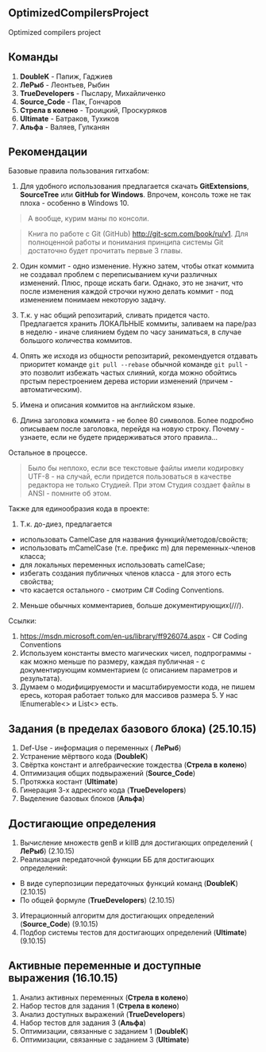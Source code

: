 ## OptimizedCompilersProject
Optimized compilers project

## Команды

1. __DoubleK__ - Папиж, Гаджиев
2. __ЛеРыб__ - Леонтьев, Рыбин
3. __TrueDevelopers__ - Пыслару, Михайличенко
4. __Source_Code__ - Пак, Гончаров
5. __Стрела в колено__ - Троицкий, Проскуряков
6. __Ultimate__ - Батраков, Тухиков
7. __Альфа__ - Валяев, Гулканян


## Рекомендации
Базовые правила пользования гитхабом:

1. Для удобного использования предлагается скачать __GitExtensions__, __SourceTree__ или __GitHub for Windows__. Впрочем, консоль тоже не так плоха - особенно в Windows 10.

  > А вообще, курим маны по консоли.
  
  > Книга по работе с Git (GitHub) http://git-scm.com/book/ru/v1. Для полноценной работы и понимания принципа системы Git достаточно будет прочитать первые 3 главы.

2. Один коммит - одно изменение. Нужно затем, чтобы откат коммита не создавал проблем с переписыванием кучи различных изменений. Плюс, проще искать баги. Однако, это не значит, что после изменения каждой строчки нужно делать коммит - под изменением понимаем некоторую задачу.

3. Т.к. у нас общий репозитарий, сливать придется часто. Предлагается хранить ЛОКАЛЬНЫЕ коммиты, заливаем на паре/раз в неделю - иначе слиянием будем по часу заниматься, в случае большого количества коммитов.

4. Опять же исходя из общности репозитарий, рекомендуется отдавать приоритет команде `git pull --rebase` обычной команде `git pull` - это позволит избежать частых слияний, когда можно обойтись прстым перестроением дерева истории изменений (причем - автоматическим).

5. Имена и описания коммитов на английском языке.

6. Длина заголовка коммита - не более 80 символов. Более подробно описываем после заголовка, перейдя на новую строку. Почему - узнаете, если не будете придерживаться этого правила...

Остальное в процессе.

> Было бы неплохо, если все текстовые файлы имели кодировку UTF-8 - на случай, если придется пользоваться в качестве редактора не только Студией. При этом Студия создает файлы в ANSI - помните об этом.

Также для единообразия кода в проекте:

1. Т.к. до-диез, предлагается
  - использовать CamelCase для названия функций/методов/свойств;
  - использовать mCamelCase (т.е. префикс m) для переменных-членов класса;
  - для локальных переменных использовать camelCase;
  - избегать создания публичных членов класса - для этого есть свойства;
  - что касается остального - смотрим C# Coding Conventions.
2. Меньше обычных комментариев, больше документирующих(///).

Ссылки:
1. https://msdn.microsoft.com/en-us/library/ff926074.aspx - C# Coding Conventions
2. Используем константы вместо магических чисел, подпрограммы - как можно меньше по размеру, каждая публичная - с документирующим комментарием (с описанием параметров и результата).
3. Думаем о модифицируемости и масштабируемости кода, не пишем ересь, которая работает только для массивов размера 5. У нас IEnumerable<> и List<> есть.


## Задания (в пределах базового блока) (25.10.15)

1. Def-Use - информация о переменных ( __ЛеРыб__)
2. Устранение мёртвого кода (__DoubleK__)
3. Свёртка констант и алгебраические тождества (__Стрела в колено__)
4. Оптимизация общих подвыражений (__Source_Code__)
5. Протяжка костант (__Ultimate__)
6. Гинерация 3-х адресного кода (__TrueDevelopers__)
7. Выделение базовых блоков (__Альфа__)

## Достигающие определения

1. Вычисление множеств genB и killB для достигающих определений ( __ЛеРыб__) (2.10.15)
2. Реализация передаточной функции ББ для достигающих определений: 
  - В виде суперпозиции передаточных функций команд (__DoubleK__)  (2.10.15)
  - По общей формуле (__TrueDevelopers__)  (2.10.15)
3. Итерационный алгоритм для достигающих определений (__Source_Code__) (9.10.15)
4. Подбор системы тестов для достигающих определений (__Ultimate__) (9.10.15)

## Активные переменные и доступные выражения (16.10.15)

1. Анализ активных переменных (__Стрела в колено__)
2. Набор тестов для задания 1 (__Стрела в колено__)
3. Анализ доступных выражений (__TrueDevelopers__)
4. Набор тестов для задания 3 (__Альфа__)
5. Оптимизации, связанные с заданием 1 (__DoubleK__)
6. Оптимизации, связанные с заданием 3 (__Ultimate__)
